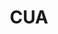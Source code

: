 ---
layout: work-post
title:  "CUA"
image: /assets/img/projects/3d-art.png
type: work
role: Designer
time: "1.8 years"
kind: "Field Trial"
group:
---